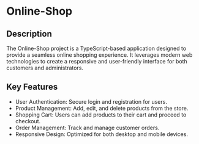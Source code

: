 # Online-Shop

## Description
The Online-Shop project is a TypeScript-based application designed to provide a seamless online shopping experience. It leverages modern web technologies to create a responsive and user-friendly interface for both customers and administrators.

## Key Features
- User Authentication: Secure login and registration for users.
- Product Management: Add, edit, and delete products from the store.
- Shopping Cart: Users can add products to their cart and proceed to checkout.
- Order Management: Track and manage customer orders.
- Responsive Design: Optimized for both desktop and mobile devices.

